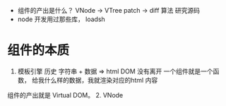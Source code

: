 - 组件的产出是什么？ VNode -> VTree patch -> diff 算法  研究源码
- node 开发用过那些库， loadsh
# 组件的本质

1. 模板引擎 历史 
  字符串 + 数据 => html  DOM 没有离开 
  一个组件就是一个函数， 给我什么样的数据，我就渲染对应的html 内容
  
  组件的产出就是 Virtual DOM。
2. VNode 


